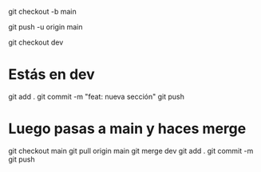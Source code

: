 git checkout -b main

git push -u origin main

git checkout dev

# Estás en dev
git add .
git commit -m "feat: nueva sección"
git push

# Luego pasas a main y haces merge
git checkout main
git pull origin main
git merge dev
git add . 
git commit -m
git push
